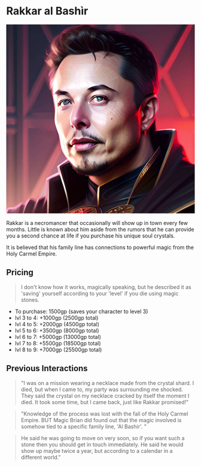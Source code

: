 # Rakkar al Bashìr

![Rakkar](/img/npcs/Rakkar.png)

Rakkar is a necromancer that occasionally will show up in town every few months. Little is known about him aside from the rumors that he can provide you a second chance at life if you purchase his unique soul crystals.

It is believed that his family line has connections to powerful magic from the Holy Carmel Empire.

## Pricing

> I don't know how it works, magically speaking, but he described it as 'saving' yourself according to your 'level' if you die using magic stones. 

* To purchase: 1500gp (saves your character to level 3)
* lvl 3 to 4: +1000gp (2500gp total)
* lvl 4 to 5: +2000gp (4500gp total)
* lvl 5 to 6: +3500gp (8000gp total)
* lvl 6 to 7: +5000gp (13000gp total)
* lvl 7 to 8: +5500gp (18500gp total)
* lvl 8 to 9: +7000gp (25500gp total)

## Previous Interactions

> "I was on a mission wearing a necklace made from the crystal shard. I died, but when I came to, my party was surrounding me shocked. They said the crystal on my necklace cracked by itself the moment I died. It took some time, but I came back, just like Rakkar promised!"

> "Knowledge of the process was lost with the fall of the Holy Carmel Empire. BUT Magic Brian did found out that the magic involved is somehow tied to a specific family line, 'Al Bashir'. "

> He said he was going to move on very soon, so if you want such a stone then you should get in touch immediately. He said he would show up maybe twice a year, but according to a calendar in a different world."
